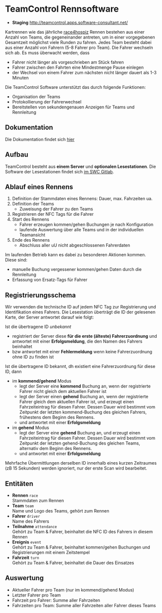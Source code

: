 # TeamControl Rennsoftware

* **Staging** http://teamcontrol.apps.software-consultant.net/

Kartrennen wie das jährliche [race4hospiz](http://race4hospiz.de) Rennen bestehen aus einer Anzahl von Teams, die gegeneinander antreten, um in einer vorgegebenen Gesamtzeit möglichst viele Runden zu fahren. Jedes Team besteht dabei aus einer Anzahl von Fahrern (5-8 Fahrer pro Team). Die Fahrer wechseln sich ab. Es muss überwacht werden, dass

* Fahrer nicht länger als vorgeschrieben am Stück fahren
* Fahrer zwischen den Fahrten eine Mindestmenge Pause einlegen
* der Wechsel von einem Fahrer zum nächsten nicht länger dauert als 1-3 Minuten

Die TeamControl Software unterstützt das durch folgende Funktionen:

* Organisation der Teams
* Protokollierung der Fahrerwechsel
* Bereitstellen von sekundengenauen Anzeigen für Teams und Rennleitung

## Dokumentation
Die Dokumentation findet sich [hier](doc/docs.md)

## Aufbau

TeamControl besteht aus **einem Server** und **optionalen Lesestationen**. Die Software der Lesestationen findet sich [im SWC Gitlab](https://gitlab.software-consultant.net/swc/teamcontrol-reader).

## Ablauf eines Rennens

1. Definition der Stammdaten eines Rennens: Dauer, max. Fahrzeiten ua.
2. Definition der Teams
   * Zuweisung der Fahrer zu den Teams
3. Registrieren der NFC Tags für die Fahrer
4. Start des Rennens
   * Fahrer erzeugen kommen/gehen Buchungen je nach Konfiguration
   * laufende Auswertung über alle Teams und in der individuellen Teamansicht
5. Ende des Rennens
   * Abschluss aller uU nicht abgeschlossenen Fahrerdaten
   
Im laufenden Betrieb kann es dabei zu besonderen Aktionen kommen. Diese sind:

* manuelle Buchung vergessener kommen/gehen Daten durch die Rennleitung
* Erfassung von Ersatz-Tags für Fahrer

## Registrierungsschema

Wir verwenden die technische ID auf jedem NFC Tag zur Registrierung und Identifikation eines Fahrers. Die Lesestation überträgt die ID der gelesenen Karte, der Server antwortet darauf wie folgt:

Ist die übertragene ID *unbekannt*

- registriert der Server diese **für die erste (älteste) Fahrerzuordnung** und antwortet mit einer **Erfolgsmeldung**, die den Namen des Fahrers beinhaltet
- bzw antwortet mit einer **Fehlermeldung** wenn keine Fahrerzuordnung ohne ID zu finden ist

Ist die übertragene ID bekannt, dh existiert eine Fahrerzuordnung für diese ID, dann

- im **kommend/gehend** Modus
  - legt der Server eine **kommend** Buchung an, wenn der registrierte Fahrer nicht gleich dem aktuellen Fahrer ist
  - legt der Server einen **gehend** Buchung an, wenn der registrierte Fahrer gleich dem aktuellen Fahrer ist, und erzeugt einen Fahrzeiteintrag für diesen Fahrer. Dessen Dauer wird bestimmt vom Zeitpunkt der letzten kommend-Buchung des gleichen Fahrers, frühestens dem Beginn des Rennens.
  - und antwortet mit einer **Erfolgsmeldung**
- im **gehend** Modus
  - legt der Server eine **gehend** Buchung an, und erzeugt einen Fahrzeiteintrag für diesen Fahrer. Dessen Dauer wird bestimmt vom Zeitpunkt der letzten gehend-Buchung des gleichen Teams, alternativ dem Beginn des Rennens.
  - und antwortet mit einer **Erfolgsmeldung**

Mehrfache Übermittlungen derselben ID innerhalb eines kurzen Zeitraumes (zB 15 Sekunden) werden ignoriert, nur der erste Scan wird bearbeitet.

## Entitäten

* **Rennen** `race`  
  Stammdaten zum Rennen
* **Team** `team`  
  Name und Logo des Teams, gehört zum Rennen
* **Fahrer** `driver`  
  Name des Fahrers
* **Teilnahme** `attendance`  
  Gehört zu Team & Fahrer, beinhaltet die NFC ID des Fahrers in diesem Rennen
* **Ereignis** `event`  
  Gehört zu Team & Fahrer, beinhaltet kommen/gehen Buchungen und Registrierungen mit einem Zeitstempel
* **Fahrzeit** `turn`  
  Gehört zu Team & Fahrer, beinhaltet die Dauer des Einsatzes
  
## Auswertung

- Aktueller Fahrer pro Team (nur im kommend/gehend Modus)
- Letzter Fahrer pro Team
- Fahrzeit pro Fahrer: Summe aller Fahrzeiten
- Fahrzeiten pro Team: Summe aller Fahrzeiten aller Fahrer dieses Teams